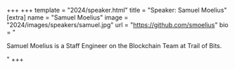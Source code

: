 +++
+++
template = "2024/speaker.html"
title = "Speaker: Samuel Moelius"
[extra]
  name = "Samuel Moelius"
  image = "2024/images/speakers/samuel.jpg"
  url = "https://github.com/smoelius"
  bio = "<p>Samuel Moelius is a Staff Engineer on the Blockchain Team at Trail of Bits.</p>"
+++
